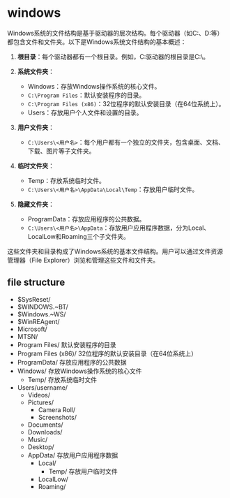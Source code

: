# windows

Windows系统的文件结构是基于驱动器的层次结构。每个驱动器（如C:、D:等）都包含文件和文件夹。以下是Windows系统文件结构的基本概述：

1. **根目录**：每个驱动器都有一个根目录。例如，C:驱动器的根目录是C:\。

2. **系统文件夹**：
   - Windows：存放Windows操作系统的核心文件。
   - `C:\Program Files`：默认安装程序的目录。
   - `C:\Program Files (x86)`：32位程序的默认安装目录（在64位系统上）。
   - Users：存放用户个人文件和设置的目录。

3. **用户文件夹**：
   - `C:\Users\<用户名>`：每个用户都有一个独立的文件夹，包含桌面、文档、下载、图片等子文件夹。

4. **临时文件夹**：
   - Temp：存放系统临时文件。
   - `C:\Users\<用户名>\AppData\Local\Temp`：存放用户临时文件。

5. **隐藏文件夹**：
   - ProgramData：存放应用程序的公共数据。
   - `C:\Users\<用户名>\AppData`：存放用户应用程序数据，分为Local、LocalLow和Roaming三个子文件夹。

这些文件夹和目录构成了Windows系统的基本文件结构。用户可以通过文件资源管理器（File Explorer）浏览和管理这些文件和文件夹。

## file structure

- $SysReset/
- $WINDOWS.~BT/
- $Windows.~WS/
- $WinREAgent/
- Microsoft/
- MTSN/
- Program Files/ 默认安装程序的目录
- Program Files (x86)/ 32位程序的默认安装目录（在64位系统上）
- ProgramData/ 存放应用程序的公共数据
- Windows/ 存放Windows操作系统的核心文件
  - Temp/ 存放系统临时文件
- Users/username/
  - Videos/
  - Pictures/
    - Camera Roll/
    - Screenshots/
  - Documents/
  - Downloads/
  - Music/
  - Desktop/
  - AppData/ 存放用户应用程序数据
    - Local/
      - Temp/ 存放用户临时文件
    - LocalLow/
    - Roaming/
